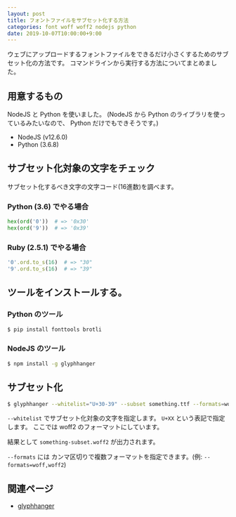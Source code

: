 ```yaml
---
layout: post
title: フォントファイルをサブセット化する方法
categories: font woff woff2 nodejs python
date: 2019-10-07T10:00:00+9:00
---
```


ウェブにアップロードするフォントファイルをできるだけ小さくするためのサブセット化の方法です。
コマンドラインから実行する方法についてまとめました。

## 用意するもの

NodeJS と Python を使いました。
(NodeJS から Python のライブラリを使っているみたいなので、 Python だけでもできそうです。)

* NodeJS (v12.6.0)
* Python (3.6.8)

## サブセット化対象の文字をチェック

サブセット化するべき文字の文字コード(16進数)を調べます。

### Python (3.6) でやる場合

```python
hex(ord('0'))  # => '0x30'
hex(ord('9'))  # => '0x39'
```

### Ruby (2.5.1) でやる場合

```ruby
'0'.ord.to_s(16)  # => "30"
'9'.ord.to_s(16)  # => "39"
```

## ツールをインストールする。

### Python のツール

```sh
$ pip install fonttools brotli
```

### NodeJS のツール

```sh
$ npm install -g glyphhanger
```

## サブセット化

```sh
$ glyphhanger --whitelist="U+30-39" --subset something.ttf --formats=woff2
```

`--whitelist` でサブセット化対象の文字を指定します。 `U+XX` という表記で指定します。
ここでは woff2 のフォーマットにしています。

結果として `something-subset.woff2` が出力されます。

`--formats` には カンマ区切りで複数フォーマットを指定できます。(例: `--formats=woff,woff2`)

## 関連ページ

* [glyphhanger](https://github.com/filamentgroup/glyphhanger)
